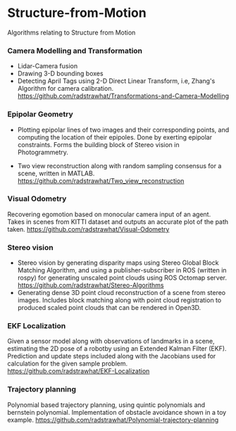 # Structure-from-Motion
Algorithms relating to Structure from Motion 

### Camera Modelling and Transformation
* Lidar-Camera fusion 
* Drawing 3-D bounding boxes
* Detecting April Tags using 2-D Direct Linear Transform, i.e, Zhang's Algorithm for camera calibration.
https://github.com/radstrawhat/Transformations-and-Camera-Modelling

### Epipolar Geometry
* Plotting epipolar lines of two images and their corresponding points, and computing the location of their epipoles. Done by exerting epipolar constraints. Forms the building block of Stereo vision in Photogrammetry.

* Two view reconstruction along with random sampling consensus for a scene, written in MATLAB.
https://github.com/radstrawhat/Two_view_reconstruction

### Visual Odometry
Recovering egomotion based on monocular camera input of an agent. Takes in scenes from KITTI dataset and outputs an accurate plot of the path taken.
https://github.com/radstrawhat/Visual-Odometry

### Stereo vision
* Stereo vision by generating disparity maps using Stereo Global Block Matching Algorithm, and using a publisher-subscriber in ROS (written in rospy) for generating unscaled point clouds using ROS Octomap server.
https://github.com/radstrawhat/Stereo-Algorithms
* Generating dense 3D point cloud reconstruction of a scene from stereo images. Includes block matching along with point cloud registration to produced scaled point clouds that can be rendered in Open3D.

### EKF Localization
Given a sensor model along with observations of landmarks in a scene, estimating the 2D pose of a robotby using an Extended Kalman Filter (EKF). Prediction and update steps included along with the Jacobians used for calculation for the given sample problem.
https://github.com/radstrawhat/EKF-Localization

### Trajectory planning
Polynomial based trajectory planning, using quintic polynomials and bernstein polynomial. Implementation of obstacle avoidance shown in a toy example.
https://github.com/radstrawhat/Polynomial-trajectory-planning

